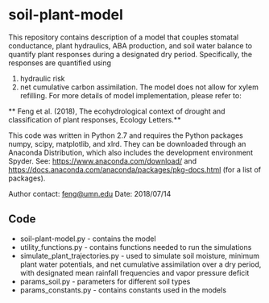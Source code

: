 # soil-plant-model
This repository contains description of a model that couples stomatal conductance, plant hydraulics, ABA production, and soil water balance to quantify plant responses during a designated dry period. Specifically, the responses are quantified using 
1. hydraulic risk
2. net cumulative carbon assimilation. 
The model does not allow for xylem refilling. For more details of model implementation, please refer to: 

** Feng et al. (2018), The ecohydrological context of drought and classification of plant responses, Ecology Letters.**

This code was written in Python 2.7 and requires the Python packages numpy, scipy, matplotlib, and xlrd.
They can be downloaded through an Anaconda Distribution, which also includes the development environment Spyder. 
See: https://www.anaconda.com/download/ and https://docs.anaconda.com/anaconda/packages/pkg-docs.html (for a list of packages). 

Author contact: feng@umn.edu 
Date: 2018/07/14

## Code 
* soil-plant-model.py - contains the model 
* utility_functions.py - contains functions needed to run the simulations
* simulate_plant_trajectories.py - used to simulate soil moisture, minimum plant water potentials, and net cumulative assimilation over a dry period, with designated mean rainfall frequencies and vapor pressure deficit
* params_soil.py - parameters for different soil types
* params_constants.py - contains constants used in the models
